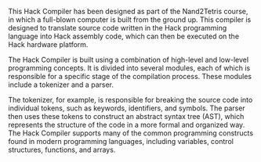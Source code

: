This Hack Compiler has been designed as part of the Nand2Tetris course, in which a full-blown computer is built from the ground up. This compiler is designed to translate source code written in the Hack programming language into Hack assembly code, which can then be executed on the Hack hardware platform.

The Hack Compiler is built using a combination of high-level and low-level programming concepts. It is divided into several modules, each of which is responsible for a specific stage of the compilation process. These modules include a tokenizer and a parser.

The tokenizer, for example, is responsible for breaking the source code into individual tokens, such as keywords, identifiers, and symbols. The parser then uses these tokens to construct an abstract syntax tree (AST), which represents the structure of the code in a more formal and organized way. The Hack Compiler supports many of the common programming constructs found in modern programming languages, including variables, control structures, functions, and arrays.


